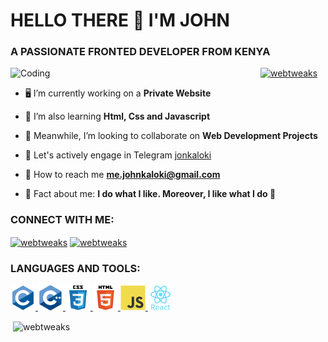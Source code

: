<h1 align="left">HELLO THERE 👋 I'M JOHN</h1>
<h3 align="left">A PASSIONATE FRONTED DEVELOPER FROM KENYA</h3>
<img align="left"  alt="Coding" width="400" src="https://cdn.dribbble.com/users/1162077/screenshots/3848914/programmer.gif" >

<p align="left"> <a href="https://github.com/ryo-ma/github-profile-trophy"><img src="https://github-profile-trophy.vercel.app/?username=webtweaks" alt="webtweaks" /></a> </p>

- 🖥️ I’m currently working on a **Private Website**

- 🤩 I’m also learning **Html, Css and Javascript**

- 🤝 Meanwhile, I’m looking to collaborate on **Web Development Projects**

- 💫 Let's actively engage in Telegram [jonkaloki](t.me/jonkaloki)

- 📧 How to reach me **me.johnkaloki@gmail.com**

- 💢 Fact about me: **I do what I like. Moreover, I like what I do 🤔**

<h3 align="left">CONNECT WITH ME:</h3>
<p align="left">
<a href="https://twitter.com/jonkaloki" target="blank"><img align="center" src="https://raw.githubusercontent.com/rahuldkjain/github-profile-readme-generator/master/src/images/icons/Social/twitter.svg" alt="webtweaks" height="30" width="40" /></a>
<a href="https://instagram.com/jonkaloki" target="blank"><img align="center" src="https://raw.githubusercontent.com/rahuldkjain/github-profile-readme-generator/master/src/images/icons/Social/instagram.svg" alt="webtweaks" height="30" width="40" /></a>
</p>

<h3 align="left">LANGUAGES AND TOOLS:</h3>
<p align="left"> <a href="https://www.cprogramming.com/" target="_blank" rel="noreferrer"> <img src="https://raw.githubusercontent.com/devicons/devicon/master/icons/c/c-original.svg" alt="c" width="40" height="40"/> </a> <a href="https://www.w3schools.com/cpp/" target="_blank" rel="noreferrer"> <img src="https://raw.githubusercontent.com/devicons/devicon/master/icons/cplusplus/cplusplus-original.svg" alt="cplusplus" width="40" height="40"/> </a> <a href="https://www.w3schools.com/css/" target="_blank" rel="noreferrer"> <img src="https://raw.githubusercontent.com/devicons/devicon/master/icons/css3/css3-original-wordmark.svg" alt="css3" width="40" height="40"/> </a> <a href="https://www.w3.org/html/" target="_blank" rel="noreferrer"> <img src="https://raw.githubusercontent.com/devicons/devicon/master/icons/html5/html5-original-wordmark.svg" alt="html5" width="40" height="40"/> </a> <a href="https://developer.mozilla.org/en-US/docs/Web/JavaScript" target="_blank" rel="noreferrer"> <img src="https://raw.githubusercontent.com/devicons/devicon/master/icons/javascript/javascript-original.svg" alt="javascript" width="40" height="40"/> </a> <a href="https://reactjs.org/" target="_blank" rel="noreferrer"> <img src="https://raw.githubusercontent.com/devicons/devicon/master/icons/react/react-original-wordmark.svg" alt="react" width="40" height="40"/> </a> </p>

<p>&nbsp;<img align="center" src="https://github-readme-stats.vercel.app/api?username=webtweaks&show_icons=true&locale=en" alt="webtweaks" /></p>
